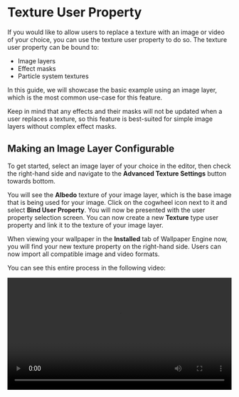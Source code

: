 # Texture User Property

If you would like to allow users to replace a texture with an image or video of your choice, you can use the texture user property to do so. The texture user property can be bound to:

* Image layers
* Effect masks
* Particle system textures

In this guide, we will showcase the basic example using an image layer, which is the most common use-case for this feature.

Keep in mind that any effects and their masks will not be updated when a user replaces a texture, so this feature is best-suited for simple image layers without complex effect masks.

## Making an Image Layer Configurable

To get started, select an image layer of your choice in the editor, then check the right-hand side and navigate to the **Advanced Texture Settings** button towards bottom.

You will see the **Albedo** texture of your image layer, which is the base image that is being used for your image. Click on the cogwheel icon next to it and select **Bind User Property**. You will now be presented with the user property selection screen. You can now create a new **Texture** type user property and link it to the texture of your image layer.

When viewing your wallpaper in the **Installed** tab of Wallpaper Engine now, you will find your new texture property on the right-hand side. Users can now import all compatible image and video formats.

You can see this entire process in the following video:

<video width="100%" controls>
  <source src="/videos/property_texture.mp4" type="video/mp4">
  Your browser does not support the video tag.
</video>
